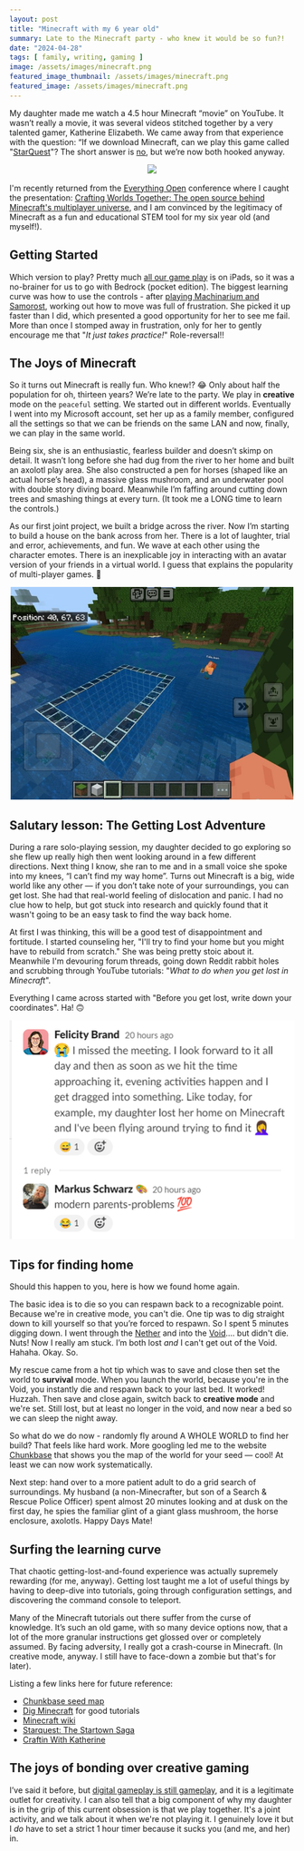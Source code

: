```yaml
---
layout: post
title: "Minecraft with my 6 year old"
summary: Late to the Minecraft party - who knew it would be so fun?!
date: "2024-04-28"
tags: [ family, writing, gaming ]
image: /assets/images/minecraft.png
featured_image_thumbnail: /assets/images/minecraft.png
featured_image: /assets/images/minecraft.png
---
```


My daughter made me watch a 4.5 hour Minecraft “movie” on YouTube. It wasn’t really a movie, it was several videos stitched together by a very talented gamer, Katherine Elizabeth. 
We came away from that experience with the question: “If we download Minecraft, can we play this game called "[StarQuest](https://www.youtube.com/watch?v=OtyvvPRhUhw)"? The short answer is [no](https://www.reddit.com/r/Minecraft/comments/t87tk1/katherine_elizabeth_gaming/), but we’re now both hooked anyway.

<p align="center"><img src="https://i.ytimg.com/vi/OtyvvPRhUhw/hqdefault.jpg" /></p>

I'm recently returned from the [Everything Open](https://2024.everythingopen.au/) conference where I caught the presentation: [Crafting Worlds Together: The open source behind Minecraft's multiplayer universe](https://2024.everythingopen.au/schedule/presentation/43/), 
and I am convinced by the legitimacy of Minecraft as a fun and educational STEM tool for my six year old (and myself!).

## Getting Started
Which version to play? Pretty much [all our game play](https://flicstar.com/gaming) is on iPads, so it was a no-brainer for us to go with Bedrock (pocket edition). The biggest learning curve was how to use the controls - after [playing Machinarium and Samorost](https://flicstar.com/games), 
working out how to move was full of frustration. She picked it up faster than I did, which presented a good opportunity for her to see me fail. More than once I stomped away in frustration, only for her to gently encourage me that "_It just takes practice!_" Role-reversal!!

## The Joys of Minecraft
So it turns out Minecraft is really fun. Who knew!? 😂 Only about half the population for oh, thirteen years? We’re late to the party. We play in **creative** mode on the `peaceful` setting. We started out in different worlds. Eventually I went into my Microsoft account, set her up as a family member, configured all the settings so that we can be 
friends on the same LAN and now, finally, we can play in the same world.  

Being six, she is an enthusiastic, fearless builder and doesn’t skimp on detail. It wasn’t long before she had dug from the 
river to her home and built an axolotl play area. She also constructed a pen for horses (shaped like an actual horse’s head), a massive glass mushroom, and an underwater pool with double story diving board. Meanwhile I’m faffing around 
cutting down trees and smashing things at every turn. (It took me a LONG time to learn the controls.)

As our first joint project, we built a bridge across the river. Now I’m starting to build a house on the bank across from her. There is a lot of laughter, trial and error, achievements, and fun. We wave at each other using the character emotes. There is an inexplicable joy
in interacting with an avatar version of your friends in a virtual world. I guess that explains the popularity of multi-player games. 🤣

<p align="center"><img src="/assets/images/minecraftwater.jpg" width="500" /></p>

## Salutary lesson: The Getting Lost Adventure
During a rare solo-playing session, my daughter decided to go exploring so she flew up really high then went looking around in a few different directions. Next thing I know, she ran to me and in a small voice 
she spoke into my knees, “I can’t find my way home”. Turns out Minecraft is a big, wide world like any other — if you don’t take note of 
your surroundings, you can get lost. She had that real-world feeling of dislocation and panic. 
I had no clue how to help, but got stuck into research and quickly found that it wasn't going to be an easy task to find the way back home. 

At first I was thinking, this will be a good test of disappointment and fortitude. I started counseling her, "I'll try to find your home but you might have to rebuild from scratch."  She was 
being pretty stoic about it. Meanwhile I'm devouring forum threads, going down Reddit rabbit holes and scrubbing through YouTube tutorials: 
"_What to do when you get lost in Minecraft_". 

Everything I came across started with "Before you get lost, write down your coordinates". Ha! 🙃

<p align="center"><img src="/assets/images/slackminecraft.png" /></p>

## Tips for finding home

Should this happen to you, here is how we found home again. 

The basic idea is to die so you can respawn back to a recognizable point. Because we're in creative mode, you can't die. One tip was to dig straight down to kill yourself so that you’re forced to respawn. So I 
spent 5 minutes digging down. I went through the [Nether](https://minecraft.wiki/w/The_Nether) and into the [Void](https://minecraft.wiki/w/Void).... but didn't die. Nuts! Now I really am stuck. I’m both lost _and_ I can't get out of the Void. Hahaha. Okay. So.

My rescue came from a hot tip which was to save and close then set the world to **survival** mode. When you launch the world, because you're in the Void, you instantly die and respawn back to your last bed. It worked! Huzzah.
Then save and close again, switch back to **creative mode** and we're set. Still lost, but at least no longer in the void, and now near a bed so we can sleep the night away.

So what do we do now - randomly fly around A WHOLE WORLD to find her build? That feels like hard work. More googling led me to the website [Chunkbase](https://www.chunkbase.com/) that shows you the map of the world for your seed — cool! At least we can now work systematically.

Next step: hand over to a more patient adult to do a grid search of surroundings. My husband (a non-Minecrafter, but son of a Search & Rescue Police Officer) spent almost 20 minutes looking and at dusk on the first day, he spies the familiar glint of a giant glass mushroom, the 
horse enclosure, axolotls. Happy Days Mate!


## Surfing the learning curve

That chaotic getting-lost-and-found experience was actually supremely rewarding (for me, anyway). Getting lost taught me a lot of useful things by having to deep-dive into tutorials, going through configuration settings, and discovering the command console to teleport. 

Many of the Minecraft tutorials out there suffer from the curse of knowledge. It’s such an old game, with so many device options now, that a lot of the more granular instructions get glossed over or completely assumed. By facing adversity, I really got a crash-course in Minecraft. (In creative mode, anyway. I still have to face-down a zombie but that's for later). 

Listing a few links here for future reference:

- [Chunkbase seed map](https://www.chunkbase.com/apps/seed-map)
- [Dig Minecraft](https://www.digminecraft.com) for good tutorials
- [Minecraft wiki](https://minecraft.fandom.com/wiki/Minecraft_Wiki)
- [Starquest: The Startown Saga](https://www.curseforge.com/minecraft/modpacks/starquest-the-startown-saga)
- [Craftin With Katherine](https://www.curseforge.com/minecraft/modpacks/craftin-with-katherine)


## The joys of bonding over creative gaming

I’ve said it before, but [digital gameplay is still gameplay](https://flicstar.com/gaming), and it is a legitimate outlet for creativity. I can also tell that a big component of why my daughter is in the grip of this current obsession is that we play together. It's a joint activity, and we talk about it when we're not playing it. I genuinely love it but I _do_ have to set a strict 1 hour timer because it sucks you (and me, and her) in. 
